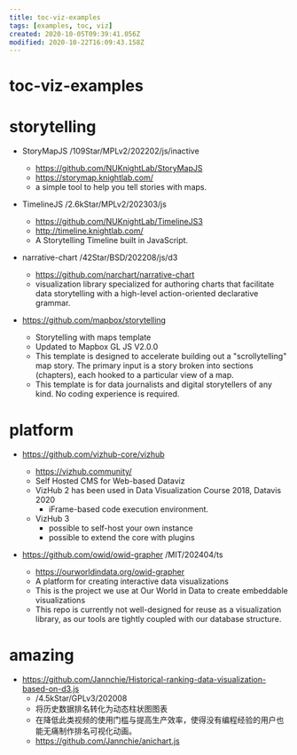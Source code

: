 ```yaml
---
title: toc-viz-examples
tags: [examples, toc, viz]
created: 2020-10-05T09:39:41.056Z
modified: 2020-10-22T16:09:43.158Z
---
```


# toc-viz-examples

# storytelling

- StoryMapJS /109Star/MPLv2/202202/js/inactive
  - https://github.com/NUKnightLab/StoryMapJS
  - https://storymap.knightlab.com/
  - a simple tool to help you tell stories with maps.

- TimelineJS /2.6kStar/MPLv2/202303/js
  - https://github.com/NUKnightLab/TimelineJS3
  - http://timeline.knightlab.com/
  - A Storytelling Timeline built in JavaScript.

- narrative-chart /42Star/BSD/202208/js/d3
  - https://github.com/narchart/narrative-chart
  - visualization library specialized for authoring charts that facilitate data storytelling with a high-level action-oriented declarative grammar.

- https://github.com/mapbox/storytelling
  - Storytelling with maps template
  - Updated to Mapbox GL JS V2.0.0
  - This template is designed to accelerate building out a "scrollytelling" map story. The primary input is a story broken into sections (chapters), each hooked to a particular view of a map.
  - This template is for data journalists and digital storytellers of any kind. No coding experience is required.
# platform
- https://github.com/vizhub-core/vizhub
  - https://vizhub.community/
  - Self Hosted CMS for Web-based Dataviz
  - VizHub 2 has been used in Data Visualization Course 2018, Datavis 2020
    - iFrame-based code execution environment.
  - VizHub 3
    - possible to self-host your own instance
    - possible to extend the core with plugins

- https://github.com/owid/owid-grapher /MIT/202404/ts
  - https://ourworldindata.org/owid-grapher
  - A platform for creating interactive data visualizations
  - This is the project we use at Our World in Data to create embeddable visualizations
  - This repo is currently not well-designed for reuse as a visualization library, as our tools are tightly coupled with our database structure.
# amazing
- https://github.com/Jannchie/Historical-ranking-data-visualization-based-on-d3.js
  - /4.5kStar/GPLv3/202008
  - 将历史数据排名转化为动态柱状图图表
  - 在降低此类视频的使用门槛与提高生产效率，使得没有编程经验的用户也能无痛制作排名可视化动画。
  - https://github.com/Jannchie/anichart.js
